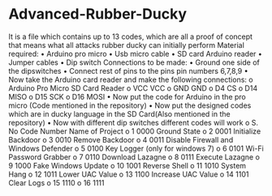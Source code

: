 # Advanced-Rubber-Ducky
It is a file which contains up to 13 codes, which are all a proof of concept that means what all attacks rubber ducky can initially perform
Material required:
    •	Arduino pro micro
    •	Usb micro cable
    •	SD card Arduino reader
    •	Jumper cables
    •	Dip switch
Connections to be made:
  •	Ground one side of the dipswitches
  •	Connect rest of pins to the pins pin numbers 6,7,8,9
  •	Now take the Arduino card reader and make the following connections:
      o	Arduino Pro Micro 		SD Card Reader
      o	VCC   				        VCC
      o	GND				            GND
      o	D4				            CS
      o	D14				            MISO
      o	D15				            SCK
      o	D16				            MOSI
  •	Now put the code for Arduino in the pro micro (Code mentioned in the repository)
  •	Now put the designed codes which are in ducky language in the SD Card(Also mentioned in the repository)
  •	Now with different dip switches different codes will work
      o	S. No	  Code Number	  Name of Project
      o	1	      0000		      Ground State
      o	2	      0001		      Initialize Backdoor
      o	3	      0010		      Remove Backdoor
      o	4	      0011		      Disable Firewall and Windows Defender
      o	5	      0100		      Key Logger (only for windows 7)
      o	6	      0101		      Wi-Fi Password Grabber 
      o	7	      0110		      Download Lazagne 
      o	8	      0111		      Execute Lazagne 
      o	9	      1000		      Fake Windows Update 
      o	10	    1001		      Reverse Shell 
      o	11	    1010		      System Hang 
      o	12	    1011		      Lower UAC Value 
      o	13	    1100		      Increase UAC Value 
      o	14	    1101		      Clear Logs
      o	15	    1110
      o	16	    1111
